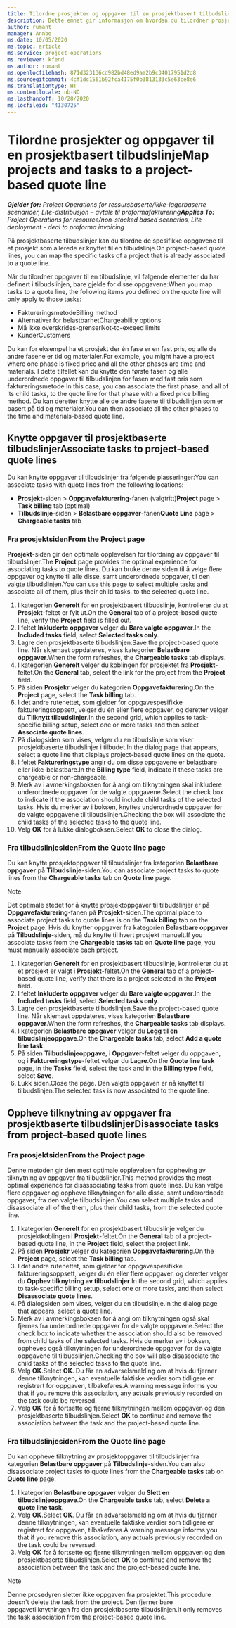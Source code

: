 ```yaml
---
title: Tilordne prosjekter og oppgaver til en prosjektbasert tilbudslinje
description: Dette emnet gir informasjon om hvordan du tilordner prosjekter og oppgaver til en prosjektbasert oppgavelinje.
author: rumant
manager: Annbe
ms.date: 10/05/2020
ms.topic: article
ms.service: project-operations
ms.reviewer: kfend
ms.author: rumant
ms.openlocfilehash: 871d323136cd982bd48ed9aa2b9c34017951d2d8
ms.sourcegitcommit: 4cf1dc1561b92fca4175f0b3813133c5e63ce8e6
ms.translationtype: HT
ms.contentlocale: nb-NO
ms.lasthandoff: 10/28/2020
ms.locfileid: "4130725"
---
```

# <a name="map-projects-and-tasks-to-a-project-based-quote-line"></a><span data-ttu-id="65480-103">Tilordne prosjekter og oppgaver til en prosjektbasert tilbudslinje</span><span class="sxs-lookup"><span data-stu-id="65480-103">Map projects and tasks to a project-based quote line</span></span>

<span data-ttu-id="65480-104">_**Gjelder for:** Project Operations for ressursbaserte/ikke-lagerbaserte scenarioer, Lite-distribusjon – avtale til proformafakturering_</span><span class="sxs-lookup"><span data-stu-id="65480-104">_**Applies To:** Project Operations for resource/non-stocked based scenarios, Lite deployment - deal to proforma invoicing_</span></span>

<span data-ttu-id="65480-105">På prosjektbaserte tilbudslinjer kan du tilordne de spesifikke oppgavene til et prosjekt som allerede er knyttet til en tilbudslinje.</span><span class="sxs-lookup"><span data-stu-id="65480-105">On project-based quote lines, you can map the specific tasks of a project that is already associated to a quote line.</span></span>

<span data-ttu-id="65480-106">Når du tilordner oppgaver til en tilbudslinje, vil følgende elementer du har definert i tilbudslinjen, bare gjelde for disse oppgavene:</span><span class="sxs-lookup"><span data-stu-id="65480-106">When you map tasks to a quote line, the following items you defined on the quote line will only apply to those tasks:</span></span>

- <span data-ttu-id="65480-107">Faktureringsmetode</span><span class="sxs-lookup"><span data-stu-id="65480-107">Billing method</span></span>
- <span data-ttu-id="65480-108">Alternativer for belastbarhet</span><span class="sxs-lookup"><span data-stu-id="65480-108">Chargeability options</span></span>
- <span data-ttu-id="65480-109">Må ikke overskrides-grenser</span><span class="sxs-lookup"><span data-stu-id="65480-109">Not-to-exceed limits</span></span>
- <span data-ttu-id="65480-110">Kunder</span><span class="sxs-lookup"><span data-stu-id="65480-110">Customers</span></span>

<span data-ttu-id="65480-111">Du kan for eksempel ha et prosjekt der én fase er en fast pris, og alle de andre fasene er tid og materialer.</span><span class="sxs-lookup"><span data-stu-id="65480-111">For example, you might have a project where one phase is fixed price and all the other phases are time and materials.</span></span> <span data-ttu-id="65480-112">I dette tilfellet kan du knytte den første fasen og alle underordnede oppgaver til tilbudslinjen for fasen med fast pris som faktureringsmetode.</span><span class="sxs-lookup"><span data-stu-id="65480-112">In this case, you can associate the first phase, and all of its child tasks, to the quote line for that phase with a fixed price billing method.</span></span> <span data-ttu-id="65480-113">Du kan deretter knytte alle de andre fasene til tilbudslinjen som er basert på tid og materialer.</span><span class="sxs-lookup"><span data-stu-id="65480-113">You can then associate all the other phases to the time and materials-based quote line.</span></span>

## <a name="associate-tasks-to-project-based-quote-lines"></a><span data-ttu-id="65480-114">Knytte oppgaver til prosjektbaserte tilbudslinjer</span><span class="sxs-lookup"><span data-stu-id="65480-114">Associate tasks to project-based quote lines</span></span>

<span data-ttu-id="65480-115">Du kan knytte oppgaver til tilbudslinjer fra følgende plasseringer:</span><span class="sxs-lookup"><span data-stu-id="65480-115">You can associate tasks with quote lines from the following locations:</span></span>

- <span data-ttu-id="65480-116">**Prosjekt**-siden > **Oppgavefakturering**-fanen (valgtritt)</span><span class="sxs-lookup"><span data-stu-id="65480-116">**Project** page > **Task billing** tab (optimal)</span></span>
- <span data-ttu-id="65480-117">**Tilbudslinje**-siden > **Belastbare oppgaver**-fanen</span><span class="sxs-lookup"><span data-stu-id="65480-117">**Quote Line** page > **Chargeable tasks** tab</span></span> 

### <a name="from-the-project-page"></a><span data-ttu-id="65480-118">Fra prosjektsiden</span><span class="sxs-lookup"><span data-stu-id="65480-118">From the Project page</span></span>

<span data-ttu-id="65480-119">**Prosjekt**-siden gir den optimale opplevelsen for tilordning av oppgaver til tilbudslinjer.</span><span class="sxs-lookup"><span data-stu-id="65480-119">The **Project** page provides the optimal experience for associating tasks to quote lines.</span></span> <span data-ttu-id="65480-120">Du kan bruke denne siden til å velge flere oppgaver og knytte til alle disse, samt underordnede oppgaver, til den valgte tilbudslinjen.</span><span class="sxs-lookup"><span data-stu-id="65480-120">You can use this page to select multiple tasks and associate all of them, plus their child tasks, to the selected quote line.</span></span>

1. <span data-ttu-id="65480-121">I kategorien **Generelt** for en prosjektbasert tilbudslinje, kontrollerer du at **Prosjekt**-feltet er fylt ut.</span><span class="sxs-lookup"><span data-stu-id="65480-121">On the **General** tab of a project–based quote line, verify the **Project** field is filled out.</span></span>
2. <span data-ttu-id="65480-122">I feltet **Inkluderte oppgaver** velger du **Bare valgte oppgaver**.</span><span class="sxs-lookup"><span data-stu-id="65480-122">In the **Included tasks** field, select **Selected tasks only**.</span></span>
3. <span data-ttu-id="65480-123">Lagre den prosjektbaserte tilbudslinjen.</span><span class="sxs-lookup"><span data-stu-id="65480-123">Save the project-based quote line.</span></span> <span data-ttu-id="65480-124">Når skjemaet oppdateres, vises kategorien **Belastbare oppgaver**.</span><span class="sxs-lookup"><span data-stu-id="65480-124">When the form refreshes, the **Chargeable tasks** tab displays.</span></span>
4. <span data-ttu-id="65480-125">I kategorien **Generelt** velger du koblingen for prosjektet fra **Prosjekt**-feltet.</span><span class="sxs-lookup"><span data-stu-id="65480-125">On the **General** tab, select the link for the project from the **Project** field.</span></span>
5. <span data-ttu-id="65480-126">På siden **Prosjekr** velger du kategorien **Oppgavefakturering**.</span><span class="sxs-lookup"><span data-stu-id="65480-126">On the **Project** page, select the **Task billing** tab.</span></span>
6. <span data-ttu-id="65480-127">I det andre rutenettet, som gjelder for oppgavespesifikke faktureringsoppsett, velger du én eller flere oppgaver, og deretter velger du **Tilknytt tilbudslinjer**.</span><span class="sxs-lookup"><span data-stu-id="65480-127">In the second grid, which applies to task-specific billing setup, select one or more tasks and then select **Associate quote lines**.</span></span>
7. <span data-ttu-id="65480-128">På dialogsiden som vises, velger du en tilbudslinje som viser prosjektbaserte tilbudslinjer i tilbudet.</span><span class="sxs-lookup"><span data-stu-id="65480-128">In the dialog page that appears, select a quote line that displays project-based quote lines on the quote.</span></span>
8. <span data-ttu-id="65480-129">I feltet **Faktureringstype** angir du om disse oppgavene er belastbare eller ikke-belastbare.</span><span class="sxs-lookup"><span data-stu-id="65480-129">In the **Billing type** field, indicate if these tasks are chargeable or non-chargeable.</span></span>
9. <span data-ttu-id="65480-130">Merk av i avmerkingsboksen for å angi om tilknytningen skal inkludere underordnede oppgaver for de valgte oppgavene.</span><span class="sxs-lookup"><span data-stu-id="65480-130">Select the check box to indicate if the association should include child tasks of the selected tasks.</span></span> <span data-ttu-id="65480-131">Hvis du merker av i boksen, knyttes underordnede oppgaver for de valgte oppgavene til tilbudslinjen.</span><span class="sxs-lookup"><span data-stu-id="65480-131">Checking the box will associate the child tasks of the selected tasks to the quote line.</span></span>
10. <span data-ttu-id="65480-132">Velg **OK** for å lukke dialogboksen.</span><span class="sxs-lookup"><span data-stu-id="65480-132">Select **OK** to close the dialog.</span></span>

### <a name="from-the-quote-line-page"></a><span data-ttu-id="65480-133">Fra tilbudslinjesiden</span><span class="sxs-lookup"><span data-stu-id="65480-133">From the Quote line page</span></span>

<span data-ttu-id="65480-134">Du kan knytte prosjektoppgaver til tilbudslinjer fra kategorien **Belastbare oppgaver** på **Tilbudslinje**-siden.</span><span class="sxs-lookup"><span data-stu-id="65480-134">You can associate project tasks to quote lines from the **Chargeable tasks** tab on **Quote line** page.</span></span>

>[!NOTE]
><span data-ttu-id="65480-135">Det optimale stedet for å knytte prosjektoppgaver til tilbudslinjer er på **Oppgavefakturering**-fanen på **Prosjekt**-siden.</span><span class="sxs-lookup"><span data-stu-id="65480-135">The optimal place to associate project tasks to quote lines is on the **Task billing** tab on the **Project** page.</span></span> <span data-ttu-id="65480-136">Hvis du knytter oppgaver fra kategorien **Belastbare oppgaver** på **Tilbudslinje**-siden, må du knytte til hvert prosjekt manuelt.</span><span class="sxs-lookup"><span data-stu-id="65480-136">If you associate tasks from the **Chargeable tasks** tab on **Quote line** page, you must manually associate each project.</span></span>

1. <span data-ttu-id="65480-137">I kategorien **Generelt** for en prosjektbasert tilbudslinje, kontrollerer du at et prosjekt er valgt i **Prosjekt**-feltet.</span><span class="sxs-lookup"><span data-stu-id="65480-137">On the **General** tab of a project–based quote line, verify that there is a project selected in the **Project** field.</span></span>
2. <span data-ttu-id="65480-138">I feltet **Inkluderte oppgaver** velger du **Bare valgte oppgaver**.</span><span class="sxs-lookup"><span data-stu-id="65480-138">In the **Included tasks** field, select **Selected tasks only**.</span></span>
3. <span data-ttu-id="65480-139">Lagre den prosjektbaserte tilbudslinjen.</span><span class="sxs-lookup"><span data-stu-id="65480-139">Save the project-based quote line.</span></span> <span data-ttu-id="65480-140">Når skjemaet oppdateres, vises kategorien **Belastbare oppgaver**.</span><span class="sxs-lookup"><span data-stu-id="65480-140">When the form refreshes, the **Chargeable tasks** tab displays.</span></span>
4. <span data-ttu-id="65480-141">I kategorien **Belastbare oppgaver** velger du **Legg til en tilbudslinjeoppgave**.</span><span class="sxs-lookup"><span data-stu-id="65480-141">On the **Chargeable tasks** tab, select **Add a quote line task**.</span></span>
5. <span data-ttu-id="65480-142">På siden **Tilbudslinjeoppgave**, i **Oppgaver**-feltet velger du oppgaven, og i **Faktureringstype**-feltet velger du **Lagre**.</span><span class="sxs-lookup"><span data-stu-id="65480-142">On the **Quote line task** page, in the **Tasks** field, select the task and in the **Billing type** field, select **Save**.</span></span> 
6. <span data-ttu-id="65480-143">Lukk siden.</span><span class="sxs-lookup"><span data-stu-id="65480-143">Close the page.</span></span> <span data-ttu-id="65480-144">Den valgte oppgaven er nå knyttet til tilbudslinjen.</span><span class="sxs-lookup"><span data-stu-id="65480-144">The selected task is now associated to the quote line.</span></span>

## <a name="disassociate-tasks-from-projectbased-quote-lines"></a><span data-ttu-id="65480-145">Oppheve tilknytning av oppgaver fra prosjektbaserte tilbudslinjer</span><span class="sxs-lookup"><span data-stu-id="65480-145">Disassociate tasks from project–based quote lines</span></span>

### <a name="from-the-project-page"></a><span data-ttu-id="65480-146">Fra prosjektsiden</span><span class="sxs-lookup"><span data-stu-id="65480-146">From the Project page</span></span>

<span data-ttu-id="65480-147">Denne metoden gir den mest optimale opplevelsen for oppheving av tilknytning av oppgaver fra tilbudslinjer.</span><span class="sxs-lookup"><span data-stu-id="65480-147">This method provides the most optimal experience for disassociating tasks from quote lines.</span></span> <span data-ttu-id="65480-148">Du kan velge flere oppgaver og oppheve tilknytningen for alle disse, samt underordnede oppgaver, fra den valgte tilbudslinjen.</span><span class="sxs-lookup"><span data-stu-id="65480-148">You can select multiple tasks and disassociate all of the them, plus their child tasks, from the selected quote line.</span></span>

1. <span data-ttu-id="65480-149">I kategorien **Generelt** for en prosjektbasert tilbudslinje velger du prosjektkoblingen i **Prosjekt**-feltet.</span><span class="sxs-lookup"><span data-stu-id="65480-149">On the **General** tab of a project–based quote line, in the **Project** field, select the project link.</span></span>
2. <span data-ttu-id="65480-150">På siden **Prosjekr** velger du kategorien **Oppgavefakturering**.</span><span class="sxs-lookup"><span data-stu-id="65480-150">On the **Project** page, select the **Task billing** tab.</span></span>
3. <span data-ttu-id="65480-151">I det andre rutenettet, som gjelder for oppgavespesifikke faktureringsoppsett, velger du én eller flere oppgaver, og deretter velger du **Opphev tilknytning av tilbudslinjer**.</span><span class="sxs-lookup"><span data-stu-id="65480-151">In the second grid, which applies to task-specific billing setup, select one or more tasks, and then select **Disassociate quote lines**.</span></span>
4. <span data-ttu-id="65480-152">På dialogsiden som vises, velger du en tilbudslinje.</span><span class="sxs-lookup"><span data-stu-id="65480-152">In the dialog page that appears, select a quote line.</span></span>
5. <span data-ttu-id="65480-153">Merk av i avmerkingsboksen for å angi om tilknytningen også skal fjernes fra underordnede oppgaver for de valgte oppgavene.</span><span class="sxs-lookup"><span data-stu-id="65480-153">Select the check box to indicate whether the association should also be removed from child tasks of the selected tasks.</span></span> <span data-ttu-id="65480-154">Hvis du merker av i boksen, oppheves også tilknytningen for underordnede oppgaver for de valgte oppgavene til tilbudslinjen.</span><span class="sxs-lookup"><span data-stu-id="65480-154">Checking the box will also disassociate the child tasks of the selected tasks to the quote line.</span></span>
6. <span data-ttu-id="65480-155">Velg **OK**.</span><span class="sxs-lookup"><span data-stu-id="65480-155">Select **OK**.</span></span> <span data-ttu-id="65480-156">Du får en advarselsmelding om at hvis du fjerner denne tilknytningen, kan eventuelle faktiske verdier som tidligere er registrert for oppgaven, tilbakeføres.</span><span class="sxs-lookup"><span data-stu-id="65480-156">A warning message informs you that if you remove this association, any actuals previously recorded on the task could be reversed.</span></span> 
7. <span data-ttu-id="65480-157">Velg **OK** for å fortsette og fjerne tilknytningen mellom oppgaven og den prosjektbaserte tilbudslinjen.</span><span class="sxs-lookup"><span data-stu-id="65480-157">Select **OK** to continue and remove the association between the task and the project-based quote line.</span></span>

### <a name="from-the-quote-line-page"></a><span data-ttu-id="65480-158">Fra tilbudslinjesiden</span><span class="sxs-lookup"><span data-stu-id="65480-158">From the Quote line page</span></span>

<span data-ttu-id="65480-159">Du kan oppheve tilknytning av prosjektoppgaver til tilbudslinjer fra kategorien **Belastbare oppgaver** på **Tilbudslinje**-siden.</span><span class="sxs-lookup"><span data-stu-id="65480-159">You can also disassociate project tasks to quote lines from the **Chargeable tasks** tab on **Quote line** page.</span></span>

1. <span data-ttu-id="65480-160">I kategorien **Belastbare oppgaver** velger du **Slett en tilbudslinjeoppgave**.</span><span class="sxs-lookup"><span data-stu-id="65480-160">On the **Chargeable tasks** tab, select **Delete a quote line task**.</span></span>
2. <span data-ttu-id="65480-161">Velg **OK**.</span><span class="sxs-lookup"><span data-stu-id="65480-161">Select **OK**.</span></span> <span data-ttu-id="65480-162">Du får en advarselsmelding om at hvis du fjerner denne tilknytningen, kan eventuelle faktiske verdier som tidligere er registrert for oppgaven, tilbakeføres.</span><span class="sxs-lookup"><span data-stu-id="65480-162">A warning message informs you that if you remove this association, any actuals previously recorded on the task could be reversed.</span></span> 
3. <span data-ttu-id="65480-163">Velg **OK** for å fortsette og fjerne tilknytningen mellom oppgaven og den prosjektbaserte tilbudslinjen.</span><span class="sxs-lookup"><span data-stu-id="65480-163">Select **OK** to continue and remove the association between the task and the project-based quote line.</span></span>

>[!NOTE]
> <span data-ttu-id="65480-164">Denne prosedyren sletter ikke oppgaven fra prosjektet.</span><span class="sxs-lookup"><span data-stu-id="65480-164">This procedure doesn't delete the task from the project.</span></span> <span data-ttu-id="65480-165">Den fjerner bare oppgavetilknytningen fra den prosjektbaserte tilbudslinjen.</span><span class="sxs-lookup"><span data-stu-id="65480-165">It only removes the task association from the project-based quote line.</span></span>
